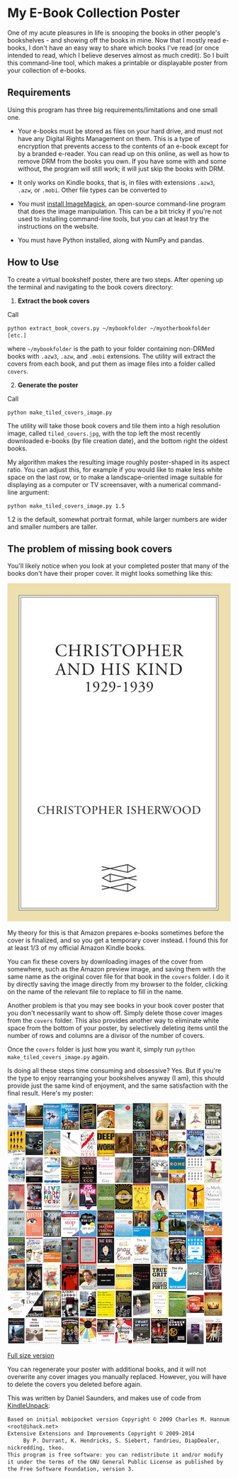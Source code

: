 # My E-Book Collection Poster

One of my acute pleasures in life is snooping the books in other people's bookshelves - and showing off the books in mine. Now that I mostly read e-books, I don't have an easy way to share which books I've read (or once intended to read, which I believe deserves almost as much credit). So I built this command-line tool, which makes a printable or displayable poster from your collection of e-books.

## Requirements
Using this program has three big requirements/limitations and one small one.

* Your e-books must be stored as files on your hard drive, and must not have any Digital Rights Management on them. This is a type of encryption that prevents access to the contents of an e-book except for by a branded e-reader. You can read up on this online, as well as how to remove DRM from the books you own. If you have some with and some without, the program will still work; it will just skip the books with DRM.

* It only works on Kindle books, that is, in files with extensions `.azw3`, `.azw`, or `.mobi`. Other file types can be converted to 

* You must [install ImageMagick](https://www.imagemagick.org/script/binary-releases.php), an open-source command-line program that does the image manipulation. This can be a bit tricky if you're not used to installing command-line tools, but you can at least try the instructions on the website.

* You must have Python installed, along with NumPy and pandas.

## How to Use

To create a virtual bookshelf poster, there are two steps. After opening up the terminal and navigating to the book covers directory:

1) **Extract the book covers**

Call 

```
python extract_book_covers.py ~/mybookfolder ~/myotherbookfolder  [etc.]
```

where `~/mybookfolder` is the path to your folder containing non-DRMed books with `.azw3`, `.azw`, and `.mobi` extensions. The utility will extract the covers from each book, and put them as image files into a folder called `covers`.

2) **Generate the poster**

Call 

```
python make_tiled_covers_image.py 
```

The utility will take those book covers and tile them into a high resolution image, called `tiled_covers.jpg`, with the top left the most recently downloaded e-books (by file creation date), and the bottom right the oldest books.

My algorithm makes the resulting image roughly poster-shaped in its aspect ratio. You can adjust this, for example if you would like to make less white space on the last row, or to make a landscape-oriented image suitable for displaying as a computer or TV screensaver, with a numerical command-line argument:

```
python make_tiled_covers_image.py 1.5
```

1.2 is the default, somewhat portrait format, while larger numbers are wider and smaller numbers are taller.

## The problem of missing book covers

You'll likely notice when you look at your completed poster that many of the books don't have their proper cover. It might looks something like this:

![Example missing cover](example_missing_cover.jpeg)

My theory for this is that Amazon prepares e-books sometimes before the cover is finalized, and so you get a temporary cover instead. I found this for at least 1/3 of my official Amazon Kindle books. 

You can fix these covers by downloading images of the cover from somewhere, such as the Amazon preview image, and saving them with the same name as the original cover file for that book in the `covers` folder. I do it by directly saving the image directly from my browser to the folder, clicking on the name of the relevant file to replace to fill in the name. 

Another problem is that you may see books in your book cover poster that you don't necessarily want to show off. Simply delete those cover images from the `covers` folder. This also provides another way to eliminate white space from the bottom of your poster, by selectively deleting items until the number of rows and columns are a divisor of the number of covers.

Once the `covers` folder is just how you want it, simply run `python make_tiled_covers_image.py` again.

Is doing all these steps time consuming and obsessive? Yes. But if you're the type to enjoy rearranging your bookshelves anyway (I am), this should provide just the same kind of enjoyment, and the same satisfaction with the final result. Here's my poster:

![Example poster](example_poster_smaller.jpg)

[Full size version](example_poster.jpg)

You can regenerate your poster with additional books, and it will not overwrite any cover images you manually replaced. However, you will have to delete the covers you deleted before again.

This was written by Daniel Saunders, and makes use of code from [KindleUnpack](https://github.com/kevinhendricks/KindleUnpack):
	
    Based on initial mobipocket version Copyright © 2009 Charles M. Hannum <root@ihack.net>
    Extensive Extensions and Improvements Copyright © 2009-2014 
         By P. Durrant, K. Hendricks, S. Siebert, fandrieu, DiapDealer, nickredding, tkeo.
    This program is free software: you can redistribute it and/or modify
    it under the terms of the GNU General Public License as published by
    the Free Software Foundation, version 3.


